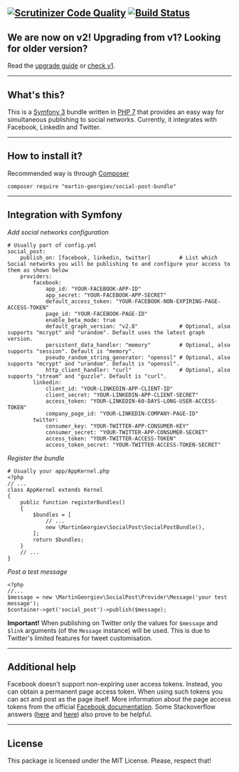 [![Scrutinizer Code Quality](https://scrutinizer-ci.com/g/martin-georgiev/social-post-bundle/badges/quality-score.png?b=master)](https://scrutinizer-ci.com/g/martin-georgiev/social-post-bundle/?branch=master)
[![Build Status](https://api.travis-ci.org/martin-georgiev/social-post-bundle.svg?branch=master)](https://api.travis-ci.org/martin-georgiev/social-post-bundle.svg?branch=master)
----
## We are now on v2! Upgrading from v1? Looking for older version?
Read the [upgrade guide](UPGRADE-GUIDE.md) or [check v1](https://github.com/martin-georgiev/social-post-bundle/releases/tag/1.0.0).


----
## What's this?
This is a [Symfony 3](https://www.symfony.com) bundle written in [PHP 7](https://secure.php.net/manual/en/migration70.new-features.php) that provides an easy way for simultaneous publishing to social networks. Currently, it integrates with Facebook, LinkedIn and Twitter.


----
## How to install it?
Recommended way is through [Composer](https://getcomposer.org/download/)

    composer require "martin-georgiev/social-post-bundle"
    

----
## Integration with Symfony
*Add social networks configuration*

    # Usually part of config.yml
    social_post:
        publish_on: [facebook, linkedin, twitter]         # List which Social networks you will be publishing to and configure your access to them as shown below
        providers:
            facebook:
                app_id: "YOUR-FACEBOOK-APP-ID"
                app_secret: "YOUR-FACEBOOK-APP-SECRET"
                default_access_token: "YOUR-FACEBOOK-NON-EXPIRING-PAGE-ACCESS-TOKEN"
                page_id: "YOUR-FACEBOOK-PAGE-ID"
                enable_beta_mode: true
                default_graph_version: "v2.8"             # Optional, also supports "mcrypt" and "urandom". Default uses the latest graph version.
                persistent_data_handler: "memory"         # Optional, also supports "session". Default is "memory".
                pseudo_random_string_generator: "openssl" # Optional, also supports "mcrypt" and "urandom". Default is "openssl".
                http_client_handler: "curl"               # Optional, also supports "stream" and "guzzle". Default is "curl".
            linkedin:
                client_id: "YOUR-LINKEDIN-APP-CLIENT-ID"
                client_secret: "YOUR-LINKEDIN-APP-CLIENT-SECRET"
                access_token: "YOUR-LINKEDIN-60-DAYS-LONG-USER-ACCESS-TOKEN"
                company_page_id: "YOUR-LINKEDIN-COMPANY-PAGE-ID"
            twitter:
                consumer_key: "YOUR-TWITTER-APP-CONSUMER-KEY"
                consumer_secret: "YOUR-TWITTER-APP-CONSUMER-SECRET"
                access_token: "YOUR-TWITTER-ACCESS-TOKEN"
                access_token_secret: "YOUR-TWITTER-ACCESS-TOKEN-SECRET"

*Register the bundle*

    # Usually your app/AppKernel.php
    <?php
    // ...
    class AppKernel extends Kernel
    {
        public function registerBundles()
        {
            $bundles = [
                // ...
                new \MartinGeorgiev\SocialPost\SocialPostBundle(),
            ];
            return $bundles;
        }
        // ...
    }

*Post a test message*
    
    <?php
    //...
    $message = new \MartinGeorgiev\SocialPost\Provider\Message('your test message');
    $container->get('social_post')->publish($message);
    
__Important!__ When publishing on Twitter only the values for `$message` and `$link` arguments (of the `Message` instance) will be used. This is due to Twitter's limited features for tweet customisation.

----
## Additional help
Facebook doesn't support non-expiring user access tokens. Instead, you can obtain a permanent page access token. When using such tokens you can act and post as the page itself. More information about the page access tokens from the official [Facebook documentation](https://developers.facebook.com/docs/facebook-login/access-tokens/expiration-and-extension#extendingpagetokens). Some Stackoverflow answers ([here](https://stackoverflow.com/a/21927690/3425372) and [here](https://stackoverflow.com/a/28418469/3425372)) also prove to be helpful. 

----
## License
This package is licensed under the MIT License. Please, respect that!